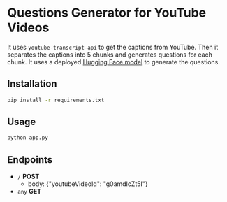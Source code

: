 # Questions Generator for YouTube Videos

It uses `youtube-transcript-api` to get the captions from YouTube. Then it separates the captions into 5 chunks and generates questions for each chunk. It uses a deployed [Hugging Face model](https://currentlyexhausted-question-generator.hf.space) to generate the questions.

## Installation

```bash
pip install -r requirements.txt
```

## Usage

```bash
python app.py
```

## Endpoints
- `/` **POST** 
    - body: {"youtubeVideoId": "g0amdIcZt5I"}
- `any` **GET**
